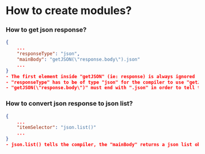 # How to create modules?

### How to get json response?

```json
{
    ...
    "responseType": "json",
    "mainBody": "getJSON(\"response.body\").json"
    ...
}
- The first element inside "getJSON" (ie: response) is always ignored
- "responseType" has to be of type "json" for the compiler to use "getJson" to find the json elements
- "getJSON(\"response.body\")" must end with ".json" in order to tell the compiler "getJSON" returns a json object, if ".json" is not found then the compiler will automatically assume a "html" object is being returned.
```

### How to convert json response to json list?

```json
{
    ...
    "itemSelector": "json.list()"
    ...
}
- json.list() tells the compiler, the "mainBody" returns a json list object and should be treated as such
```
